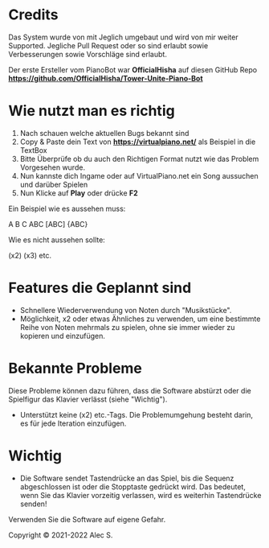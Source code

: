 # Credits

Das System wurde von mit Jeglich umgebaut und wird von mir weiter Supported. Jegliche Pull Request oder so sind erlaubt sowie Verbesserungen sowie Vorschläge sind erlaubt. 

Der erste Ersteller vom PianoBot war **OfficialHisha** auf diesen GitHub Repo **https://github.com/OfficialHisha/Tower-Unite-Piano-Bot**

# Wie nutzt man es richtig
1. Nach schauen welche aktuellen Bugs bekannt sind
2. Copy & Paste dein Text von **https://virtualpiano.net/** als Beispiel in die TextBox
3. Bitte Überprüfe ob du auch den Richtigen Format nutzt wie das Problem Vorgesehen wurde.
4. Nun kannste dich Ingame oder auf VirtualPiano.net ein Song aussuchen und darüber Spielen
5. Nun Klicke auf **Play** oder drücke **F2**

Ein Beispiel wie es aussehen muss:

A B C ABC [ABC] {ABC}

Wie es nicht aussehen sollte:

(x2) (x3) etc.

# Features die Geplannt sind

* Schnellere Wiederverwendung von Noten durch "Musikstücke".
* Möglichkeit, x2 oder etwas Ähnliches zu verwenden, um eine bestimmte Reihe von Noten mehrmals zu spielen, ohne sie immer wieder zu kopieren und einzufügen.

# Bekannte Probleme
Diese Probleme können dazu führen, dass die Software abstürzt oder die Spielfigur das Klavier verlässt (siehe "Wichtig").

* Unterstützt keine (x2) etc.-Tags. Die Problemumgehung besteht darin, es für jede Iteration einzufügen.

# Wichtig

* Die Software sendet Tastendrücke an das Spiel, bis die Sequenz abgeschlossen ist oder die Stopptaste gedrückt wird.
Das bedeutet, wenn Sie das Klavier vorzeitig verlassen, wird es weiterhin Tastendrücke senden!

Verwenden Sie die Software auf eigene Gefahr.

Copyright © 2021-2022 Alec S.
